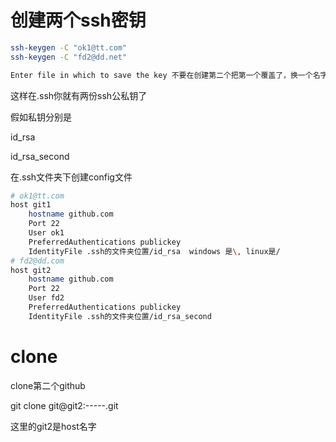 # 创建两个ssh密钥

```bash
ssh-keygen -C "ok1@tt.com"
ssh-keygen -C "fd2@dd.net"

Enter file in which to save the key 不要在创建第二个把第一个覆盖了，换一个名字，比如id_rsa_second
```

这样在.ssh你就有两份ssh公私钥了

假如私钥分别是

id_rsa

id_rsa_second

在.ssh文件夹下创建config文件

```bash
# ok1@tt.com
host git1
    hostname github.com
    Port 22
    User ok1
    PreferredAuthentications publickey
    IdentityFile .ssh的文件夹位置/id_rsa  windows 是\, linux是/
# fd2@dd.com
host git2
    hostname github.com
    Port 22
    User fd2
    PreferredAuthentications publickey
    IdentityFile .ssh的文件夹位置/id_rsa_second

```

# clone

clone第二个github

git clone git@git2:-----.git

这里的git2是host名字

